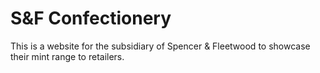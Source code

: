 # S&F Confectionery

This is a website for the subsidiary of Spencer & Fleetwood to showcase their mint range to retailers.
